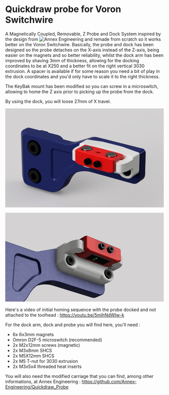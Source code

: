 # Quickdraw probe for Voron Switchwire
A Magnetically Coupled, Removable, Z Probe and Dock System inspired by the design from ![Annex Engineering](https://github.com/Annex-Engineering/Quickdraw_Probe) and remade from scratch so it works better on the Voron Switchwire. Basically, the probe and dock has been designed so the probe detaches on the X-axis instead of the Z-axis, being easier on the magnets and so better reliability, whilst the dock arm has been improved by shaving 3mm of thickness, allowing for the docking coordinates to be at X250 and a better fit on the right vertical 3030 extrusion. A spacer is available if for some reason you need a bit of play in the dock coordinates and you'd only have to scale it to the right thickness.

The KeyBak mount has been modified so you can screw in a microswitch, allowing to home the Z axis prior to picking up the probe from the dock.

By using the dock, you will loose 27mm of X travel.

![alt text](Pictures/quickdraw_SW_remix.png)

![alt text](Pictures/quickdraw_SW_probe.png)

Here's a video of initial homing sequence with the probe docked and not attached to the toolhead :
https://youtu.be/5mihNdWIw-k

For the dock arm, dock and probe you will find here, you'll need :
* 6x 6x3mm magnets
* Omron D2F-5 microswitch (recommended)
* 2x M2x12mm screws (magnetic)
* 2x M3x8mm SHCS
* 2x M5X12mm SHCS
* 2x M5 T-nut for 3030 extrusion
* 2x M3x5x4 threaded heat inserts

You will also need the modified carriage that you can find, among other informations, at Annex Engineering : https://github.com/Annex-Engineering/Quickdraw_Probe
